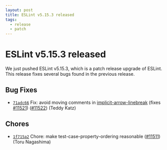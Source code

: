 ```yaml
---
layout: post
title: ESLint v5.15.3 released
tags:
  - release
  - patch
---
```

# ESLint v5.15.3 released

We just pushed ESLint v5.15.3, which is a patch release upgrade of ESLint. This release fixes several bugs found in the previous release.












## Bug Fixes


* [`71adc66`](https://github.com/eslint/eslint/commit/71adc665b9649b173adc76f80723b8de20664ae1) Fix: avoid moving comments in [implicit-arrow-linebreak](/docs/rules/implicit-arrow-linebreak) (fixes [#11521](https://github.com/eslint/eslint/issues/11521)) ([#11522](https://github.com/eslint/eslint/issues/11522)) (Teddy Katz)










## Chores


* [`1f715a2`](https://github.com/eslint/eslint/commit/1f715a20c145d8ccc38f3310afccd838495d09d4) Chore: make test-case-property-ordering reasonable ([#11511](https://github.com/eslint/eslint/issues/11511)) (Toru Nagashima)



